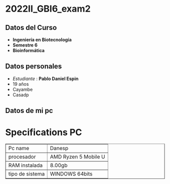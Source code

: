 # 2022II_GBI6_exam2
## Datos del Curso
- **Ingeniería en Biotecnología** 
- **Semestre 6**
- **Bioinformática**
## Datos personales
- *Estudiante* : **Pablo Daniel Espin**
- 19 años 
- Cayambe
- Casadp
## Datos de mi pc
<h1> Specifications PC</h1>
<table border="1">
  <tr>
      <td>Pc name</td>
      <td>Danesp</td>
  </tr>
  <tr>
      <td>procesador</td>
      <td>AMD Ryzen 5 Mobile U</td>
  </tr>
  <tr>
      <td>RAM instalada<!td>
      <td>8.00gb<!td>
  </tr>
  <tr>
      <td>tipo de sistema</td>
      <td>WINDOWS 64bits</td>
      
